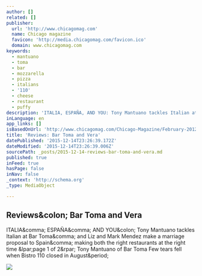 ```yaml
---
author: []
related: []
publisher:
  url: 'http://www.chicagomag.com'
  name: Chicago magazine
  favicon: 'http://media.chicagomag.com/favicon.ico'
  domain: www.chicagomag.com
keywords:
  - mantuano
  - toma
  - bar
  - mozzarella
  - pizza
  - italians
  - '110'
  - cheese
  - restaurant
  - puffy
description: 'ITALIA, ESPAÑA, AND YOU: Tony Mantuano tackles Italian at Bar Toma, and Liz and Mark Mendez make a marriage proposal to Spain, making both the right restaurants at the right time (page 1 of 2) Tony Mantuano of Bar Toma Few tears fell when Bistro 110 closed in August.'
inLanguage: en
app_links: []
isBasedOnUrl: 'http://www.chicagomag.com/Chicago-Magazine/February-2012/Reviews-Bar-Toma-and-Vera/index.php?cparticle=2&siarticle=1#artanc'
title: 'Reviews: Bar Toma and Vera'
datePublished: '2015-12-14T23:26:39.172Z'
dateModified: '2015-12-14T23:26:39.006Z'
sourcePath: _posts/2015-12-14-reviews-bar-toma-and-vera.md
published: true
inFeed: true
hasPage: false
inNav: false
_context: 'http://schema.org'
_type: MediaObject

---
```

<article style=""><h1>Reviews&amp;colon; Bar Toma and Vera</h1><p>ITALIA&amp;comma; ESPAÑA&amp;comma; AND YOU&amp;colon; Tony Mantuano tackles Italian at Bar Toma&amp;comma; and Liz and Mark Mendez make a marriage proposal to Spain&amp;comma; making both the right restaurants at the right time &amp;lpar;page 1 of 2&amp;rpar; Tony Mantuano of Bar Toma Few tears fell when Bistro 110 closed in August&amp;period;</p><img src="http://chicagomag.com/images/2012/0212/C201202-T-Dining-Out-Tony-Mantuano.jpg" /></article>
